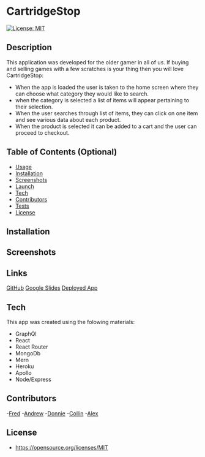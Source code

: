 # CartridgeStop

[![License: MIT](https://img.shields.io/badge/License-MIT-yellow.svg)](https://opensource.org/licenses/MIT)

## Description

This application was developed for the older gamer in all of us. If buying and selling games with a few scratches is your thing then you will love CartridgeStop:

- When the app is loaded the user is taken to the home screen where they can choose what category they would like to search.
- when the category is selected a list of items will appear pertaining to their selection.
- When the user searches through list of items, they can click on one item and see various data about each product.
- When the product is selected it can be added to a cart and the user can proceed to checkout.

## Table of Contents (Optional)

- [Usage](#usage)
- [Installation](#Installation)
- [Screenshots](#Screenshots)
- [Launch](#launch)
- [Tech](#tech)
- [Contributors](#contributors)
- [Tests](#tests)
- [License](#license)

## Installation



## Screenshots



## Links

[GitHub](https://github.com/FredElick/Retro-Games)
[Google Slides](https://docs.google.com/presentation/d/1JXAu0evSmUP57_Mf76UI289NuSghIJvPlq8qVRLHJPI/edit#slide=id.gcb9a0b074_1_0)
[Deployed App]()

## Tech

This app was created using the folowing materials:

- GraphQl
- React
- React Router
- MongoDb
- Mern
- Heroku
- Apollo
- Node/Express

## Contributors

-[Fred](https://github.com/FredElick)
-[Andrew](https://github.com/Andrew-Byrd49)
-[Donnie](https://github.com/Atlas075)
-[Collin](https://github.com/colinale)
-[Alex](https://github.com/Riftsail)


## License

- https://opensource.org/licenses/MIT